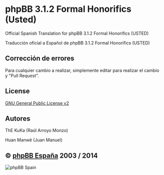 phpBB 3.1.2 Formal Honorifics (Usted)
================================

Official Spanish Translation for phpBB 3.1.2 Formal Honorifics (USTED)

Traducción oficial a Español de phpBB 3.1.2 Formal Honorifics (USTED)

## Corrección de errores
Para cualquier cambio a realizar, simplemente editar para realizar el cambio y "Pull Request".

## License
[GNU General Public License v2](http://opensource.org/licenses/GPL-2.0)

## Autores
ThE KuKa (Raúl Arroyo Monzo)

Huan Manwë (Juan Manuel)


## © [phpBB España](http://www.phpbb-es.com) 2003 / 2014

![phpBB Spain](http://www.phpbb-es.com/images/logo_es.png) 
